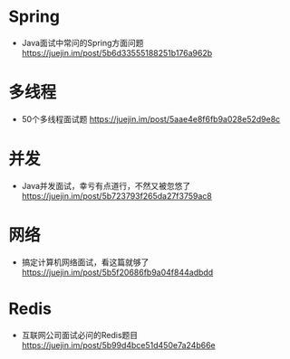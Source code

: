 # Spring

- Java面试中常问的Spring方面问题 https://juejin.im/post/5b6d33555188251b176a962b

# 多线程

- 50个多线程面试题 <https://juejin.im/post/5aae4e8f6fb9a028e52d9e8c>

# 并发

- Java并发面试，幸亏有点道行，不然又被忽悠了 https://juejin.im/post/5b723793f265da27f3759ac8

# 网络

- 搞定计算机网络面试，看这篇就够了 https://juejin.im/post/5b5f20686fb9a04f844adbdd

# Redis

- 互联网公司面试必问的Redis题目 https://juejin.im/post/5b99d4bce51d450e7a24b66e